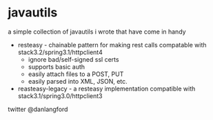javautils
=========

a simple collection of javautils i wrote that have come in handy

* resteasy - chainable pattern for making rest calls compatable with stack3.2/spring3.1/httpclient4
  - ignore bad/self-signed ssl certs
  - supports basic auth
  - easily attach files to a POST, PUT
  - easily parsed into XML, JSON, etc. 
* reasteasy-legacy - a resteasy implementation compatible with stack3.1/spring3.0/httpclient3

twitter @danlangford
